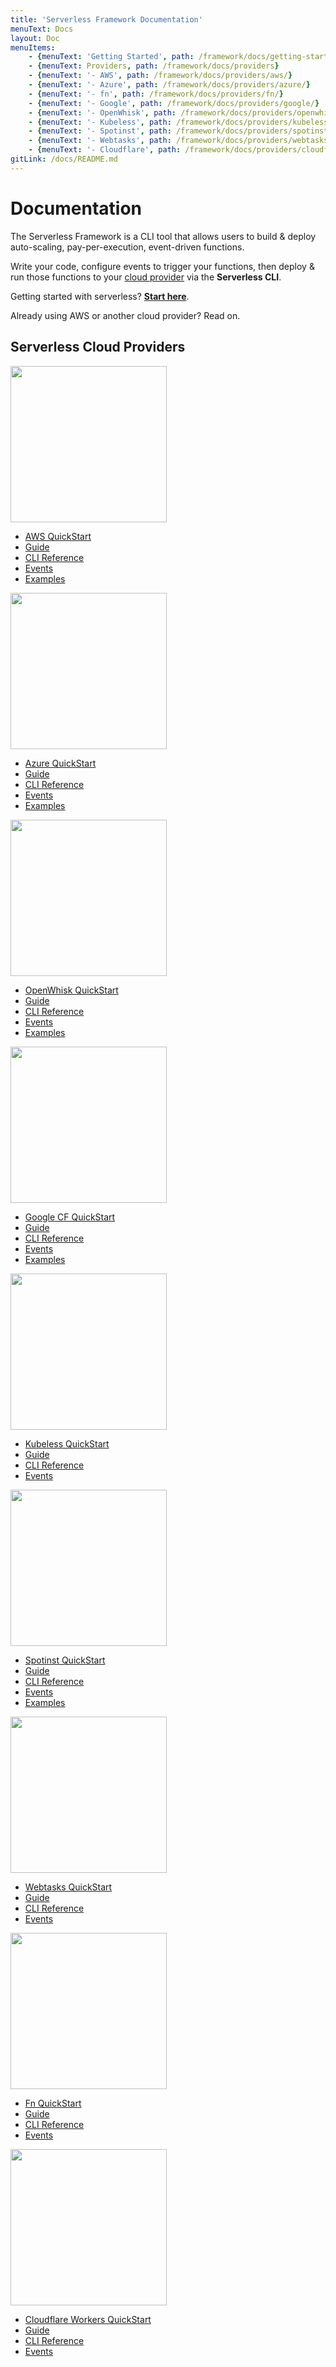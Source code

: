 ```yaml
---
title: 'Serverless Framework Documentation'
menuText: Docs
layout: Doc
menuItems:
    - {menuText: 'Getting Started', path: /framework/docs/getting-started/}
    - {menuText: Providers, path: /framework/docs/providers}
    - {menuText: '- AWS', path: /framework/docs/providers/aws/}
    - {menuText: '- Azure', path: /framework/docs/providers/azure/}
    - {menuText: '- fn', path: /framework/docs/providers/fn/}
    - {menuText: '- Google', path: /framework/docs/providers/google/}
    - {menuText: '- OpenWhisk', path: /framework/docs/providers/openwhisk/}
    - {menuText: '- Kubeless', path: /framework/docs/providers/kubeless/}
    - {menuText: '- Spotinst', path: /framework/docs/providers/spotinst/}
    - {menuText: '- Webtasks', path: /framework/docs/providers/webtasks/}
    - {menuText: '- Cloudflare', path: /framework/docs/providers/cloudflare/}
gitLink: /docs/README.md
---
```


# Documentation

The Serverless Framework is a CLI tool that allows users to build & deploy auto-scaling, pay-per-execution, event-driven functions.

Write your code, configure events to trigger your functions, then deploy & run those functions to your [cloud provider](#Supported-Providers) via the **Serverless CLI**.

Getting started with serverless? **[Start here](./getting-started)**.

Already using AWS or another cloud provider? Read on.

## Serverless Cloud Providers

<div class="docsSections">
  <div class="docsSection">
    <div class="docsSectionHeader">
      <a href="./providers/aws/">
        <img src="https://s3-us-west-2.amazonaws.com/assets.site.serverless.com/images/aws-black.png" width="250" draggable="false"/>
      </a>
    </div>
    <div>
      <ul>
        <li><a href="./providers/aws/guide/quick-start">AWS QuickStart</a></li>
        <li><a href="./providers/aws/guide">Guide</a></li>
        <li><a href="./providers/aws/cli-reference">CLI Reference</a></li>
        <li><a href="./providers/aws/events">Events</a></li>
        <li><a href="./providers/aws/examples">Examples</a></li>
      </ul>
    </div>
  </div>
  <div class="docsSection">
    <div class="docsSectionHeader">
      <a href="./providers/azure/">
        <img src="https://s3-us-west-2.amazonaws.com/assets.site.serverless.com/images/azure-black.png" width="250" draggable="false"/>
      </a>
    </div>
    <div>
      <ul>
        <li><a href="./providers/azure/guide/quick-start">Azure QuickStart</a></li>
        <li><a href="./providers/azure/guide">Guide</a></li>
        <li><a href="./providers/azure/cli-reference">CLI Reference</a></li>
        <li><a href="./providers/azure/events">Events</a></li>
        <li><a href="./providers/azure/examples">Examples</a></li>
      </ul>
    </div>
  </div>
  <div class="docsSection">
    <div class="docsSectionHeader">
      <a href="./providers/openwhisk/">
        <img src="https://s3-us-west-2.amazonaws.com/assets.site.serverless.com/images/openwhisk-black.png" width="250" draggable="false"/>
      </a>
    </div>
    <div>
      <ul>
        <li><a href="./providers/openwhisk/guide/quick-start">OpenWhisk QuickStart</a></li>
        <li><a href="./providers/openwhisk/guide">Guide</a></li>
        <li><a href="./providers/openwhisk/cli-reference">CLI Reference</a></li>
        <li><a href="./providers/openwhisk/events">Events</a></li>
        <li><a href="./providers/openwhisk/examples">Examples</a></li>
      </ul>
    </div>
  </div>
  <div class="docsSection">
    <div class="docsSectionHeader">
      <a href="./providers/google/">
        <img src="https://s3-us-west-2.amazonaws.com/assets.site.serverless.com/images/gcf-black.png" width="250" draggable="false"/>
      </a>
    </div>
    <div>
      <ul>
        <li><a href="./providers/google/guide/quick-start">Google CF QuickStart</a></li>
        <li><a href="./providers/google/guide">Guide</a></li>
        <li><a href="./providers/google/cli-reference">CLI Reference</a></li>
        <li><a href="./providers/google/events">Events</a></li>
        <li><a href="./providers/google/examples">Examples</a></li>
      </ul>
    </div>
  </div>
  <div class="docsSection">
    <div class="docsSectionHeader">
      <a href="./providers/kubeless/">
        <img src="https://s3-us-west-2.amazonaws.com/assets.site.serverless.com/docs/kubeless-logos-black.png" width="250" draggable="false"/>
      </a>
    </div>
    <div>
      <ul>
        <li><a href="./providers/kubeless/guide/quick-start">Kubeless QuickStart</a></li>
        <li><a href="./providers/kubeless/guide">Guide</a></li>
        <li><a href="./providers/kubeless/cli-reference">CLI Reference</a></li>
        <li><a href="./providers/kubeless/events">Events</a></li>
      </ul>
    </div>
  </div>
  <div class="docsSection">
    <div class="docsSectionHeader">
      <a href="./providers/spotinst/">
        <img src="https://s3-us-west-2.amazonaws.com/assets.site.serverless.com/docs/spotinst-logos-black-small.png" width="250" draggable="false"/>
      </a>
    </div>
    <div>
      <ul>
        <li><a href="./providers/spotinst/guide/quick-start">Spotinst QuickStart</a></li>
        <li><a href="./providers/spotinst/guide">Guide</a></li>
        <li><a href="./providers/spotinst/cli-reference">CLI Reference</a></li>
        <li><a href="./providers/spotinst/events">Events</a></li>
        <li><a href="./providers/spotinst/examples">Examples</a></li>
      </ul>
    </div>
  </div>
  <div class="docsSection">
    <div class="docsSectionHeader">
      <a href="./providers/webtasks/">
        <img src="https://s3-us-west-2.amazonaws.com/assets.site.serverless.com/docs/webtask-small-grayscale.png" width="250" draggable="false"/>
      </a>
    </div>
    <div>
      <ul>
        <li><a href="./providers/webtasks/guide/quick-start">Webtasks QuickStart</a></li>
        <li><a href="./providers/webtasks/guide">Guide</a></li>
        <li><a href="./providers/webtasks/cli-reference">CLI Reference</a></li>
        <li><a href="./providers/webtasks/events">Events</a></li>
      </ul>
    </div>
  </div>
  <div class="docsSection">
    <div class="docsSectionHeader">
      <a href="./providers/fn/">
        <img src="https://s3-us-west-2.amazonaws.com/assets.site.serverless.com/docs/fn-logo-black.png" width="250" draggable="false"/>
      </a>
    </div>
    <div>
      <ul>
        <li><a href="./providers/fn/guide/quick-start">Fn QuickStart</a></li>
        <li><a href="./providers/fn/guide">Guide</a></li>
        <li><a href="./providers/fn/cli-reference">CLI Reference</a></li>
        <li><a href="./providers/fn/events">Events</a></li>
      </ul>
    </div>
  </div>
  <div class="docsSection">
    <div class="docsSectionHeader">
      <a href="./providers/cloudflare/">
        <img src="https://s3-us-west-2.amazonaws.com/assets.site.serverless.com/docs/cloudflare/cf-logo-v-dark-gray.png" width="250" draggable="false"/>
      </a>
    </div>
    <div>
      <ul>
        <li><a href="./providers/cloudflare/guide/quick-start">Cloudflare Workers QuickStart</a></li>
        <li><a href="./providers/cloudflare/guide">Guide</a></li>
        <li><a href="./providers/cloudflare/cli-reference">CLI Reference</a></li>
        <li><a href="./providers/cloudflare/events">Events</a></li>
      </ul>
    </div>
  </div>
</div>
